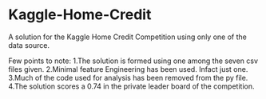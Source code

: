 # Kaggle-Home-Credit
A solution for the Kaggle Home Credit Competition using only one of the data source.

Few points to note:
1.The solution is formed using one among the seven csv files given.
2.Minimal feature Engineering has been used. Infact just one.
3.Much of the code used for analysis has been removed from the py file.
4.The solution scores a 0.74 in the private leader board of the competition. 
